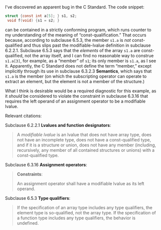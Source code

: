 I've discovered an apparent bug in the C Standard. The code snippet:

```c
struct {const int a[5]; } s1, s2;
 void f(void) {s1 = s2; }
```

can be contained in a strictly conforming program, which runs counter to my
understanding of the meaning of “const-qualification.” That occurs because,
according to subclause 6.5.3, the member `s1.a` is *not* const-qualified and
thus slips past the modifiable-lvalue definition in subclause 6.2.2.1. Subclause
6.5.3 says that the *elements* of the array `s1.a` are const-qualified, not the
array itself, and I can find no reasonable way to construe `s1.a[3]`, for
example, as a “member” of `s1`; its only member is `s1.a`, as I see it.
Apparently, the C Standard does not define the term “member,” except implicitly
through its use in subclause 6.3.2.3 **Semantics**, which says that `s1.a` is
the member (on which the subscripting operator can operate to extract an
element, but the element is not a member of the structure.)

What I think is desirable would be a required diagnostic for this example, as it
*should* be considered to violate the constraint in subclause 6.3.16 that
requires the left operand of an assignment operator to be a modifiable lvalue.

Relevant citations:

Subclause 6.2.2.1 **Lvalues and function designators**:

> A *modifiable lvalue* is an lvalue that does not have array type, does not have
> an incomplete type, does not have a const-qualified type, and if it is a
> structure or union, does not have any member (including, recursively, any member
> of all contained structures or unions) with a const-qualified type.

Subclause 6.3.16 **Assignment operators**:

> **Constraints**:
> 
> An assignment operator shall have a modifiable lvalue as its left operand.

Subclause 6.5.3 **Type qualifiers**:

> If the specification of an array type includes any type qualifiers, the element
> type is so-qualified, not the array type. If the specification of a function
> type includes any type qualifiers, the behavior is undefined.
